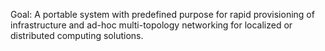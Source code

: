 Goal: A portable system with predefined purpose for rapid provisioning of infrastructure and ad-hoc multi-topology networking for localized or distributed computing solutions.